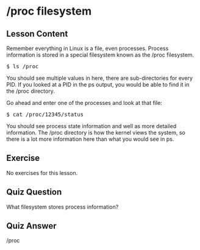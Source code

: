 # /proc filesystem

## Lesson Content

Remember everything in Linux is a file, even processes. Process information is stored in a special filesystem known as the /proc filesystem.

<pre>$ ls /proc</pre>

You should see multiple values in here, there are sub-directories for every PID. If you looked at a PID in the ps output, you would be able to find it in the /proc directory.

Go ahead and enter one of the processes and look at that file:

<pre>$ cat /proc/12345/status</pre>

You should see process state information and well as more detailed information. The /proc directory is how the kernel views the system, so there is a lot more information here than what you would see in ps.

## Exercise

No exercises for this lesson.

## Quiz Question

What filesystem stores process information?

## Quiz Answer

/proc
